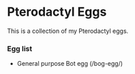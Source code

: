 # Pterodactyl Eggs
This is a collection of my Pterodactyl eggs.

### Egg list
- General purpose Bot egg (/bog-egg/)

